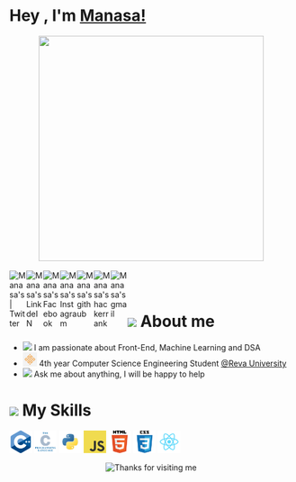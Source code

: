 # Hey <img src="" width="40px">, I'm [Manasa!](https://github.com/manasasamaga) 


<p align="center">

  <img src="https://media.giphy.com/media/LMcB8XospGZO8UQq87/giphy.gif" width="400" height="400">
 </p>
  
<a href="https://twitter.com/ManasaSamaga">
  <img align="left" alt="Manasa's | Twitter" width="30px" src="https://image.flaticon.com/icons/svg/2111/2111703.svg" draggable="false" />
</a>
<a href="https://www.linkedin.com/in/manasa-samaga-08632396/">
  <img align="left" alt="Manasa's LinkdeIN" width="30px" src="https://image.flaticon.com/icons/svg/2111/2111465.svg" draggable="false" />
</a>
<a href="https://www.facebook.com/manasasb17">
  <img align="left" alt="Manasa's Facebook" width="30px" src="https://image.flaticon.com/icons/svg/2111/2111342.svg" draggable="false" />
</a>
<a href="https://www.instagram.com/manasa.samaga/">
  <img align="left" alt="Manasa's Instagram" width="30px" src="https://image.flaticon.com/icons/svg/2111/2111421.svg" draggable="false" />
</a>
<a href="https://github.com/manasasamaga">
  <img align="left" alt="Manasa's github" width="30px" src="https://image.flaticon.com/icons/svg/2111/2111432.svg" draggable="false" />
</a>
<a href="https://www.hackerrank.com/Error_ki_Maa">
  <img align="left" alt="Manasa's hackerrank" width="30px" src="https://assets.brandfolder.com/y9ol94wb/v/331198/view@2x.png?v=1591971279" draggable="false" />
</a>
<a href="manasasb17@gmail.com">
  <img align="left" alt="Manasa's gmail" width="30px" src="https://image.flaticon.com/icons/svg/732/732200.svg" draggable="false" />
</a>

<br />
<br />

# <img src="https://media.giphy.com/media/VgCDAzcKvsR6OM0uWg/giphy.gif" width="50" draggable="false" > About me
- <img src="https://image.flaticon.com/icons/svg/888/888954.svg" width="25" draggable="false"> I am passionate about Front-End, Machine Learning and DSA
- <img src="https://github.com/manasasamaga/manasasamaga/blob/master/reva.jpeg" width="25" draggable="false"> 4th year Computer Science Engineering Student  <a href="http://eng.cu.edu.eg/ar/">@Reva University</a>
- <img src="https://image.flaticon.com/icons/svg/3094/3094869.svg" width="25" draggable="false"> Ask me about anything, I will be happy to help

# <img src="https://media.giphy.com/media/WUlplcMpOCEmTGBtBW/giphy.gif" width="50"> My Skills
<code><img height="40" src="https://raw.githubusercontent.com/github/explore/80688e429a7d4ef2fca1e82350fe8e3517d3494d/topics/cpp/cpp.png"></code>
<code><img height="40" src="https://raw.githubusercontent.com/github/explore/80688e429a7d4ef2fca1e82350fe8e3517d3494d/topics/c/c.png"></code>
<code><img height="40" src="https://raw.githubusercontent.com/github/explore/80688e429a7d4ef2fca1e82350fe8e3517d3494d/topics/python/python.png"></code>
<code><img height="40" src="https://raw.githubusercontent.com/github/explore/80688e429a7d4ef2fca1e82350fe8e3517d3494d/topics/javascript/javascript.png"></code>
<code><img height="40" src="https://raw.githubusercontent.com/github/explore/80688e429a7d4ef2fca1e82350fe8e3517d3494d/topics/html/html.png"></code>
<code><img height="40" src="https://raw.githubusercontent.com/github/explore/80688e429a7d4ef2fca1e82350fe8e3517d3494d/topics/css/css.png"></code>
<code><img height="40" src="https://raw.githubusercontent.com/github/explore/80688e429a7d4ef2fca1e82350fe8e3517d3494d/topics/react/react.png"></code>

<div align="center">

<img height="120" alt="Thanks for visiting me" width="100%" src="https://raw.githubusercontent.com/BrunnerLivio/brunnerlivio/master/images/marquee.svg" />

